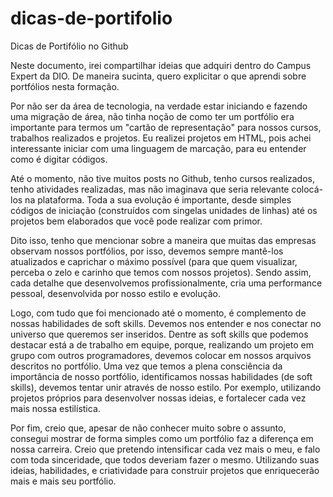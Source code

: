 # dicas-de-portifolio
Dicas de Portifólio no Github

Neste documento, irei compartilhar ideias que adquiri dentro do Campus Expert da DIO. De maneira sucinta, quero explicitar o que aprendi sobre portfólios nesta formação.

Por não ser da área de tecnologia, na verdade estar iniciando e fazendo uma migração de área, não tinha noção de como ter um portfólio era importante para termos um "cartão de representação" para nossos cursos, trabalhos realizados e projetos. Eu realizei projetos em HTML, pois achei interessante iniciar com uma linguagem de marcação, para eu entender como é digitar códigos.

Até o momento, não tive muitos posts no Github, tenho cursos realizados, tenho atividades realizadas, mas não imaginava que seria relevante colocá-los na plataforma. Toda a sua evolução é importante, desde simples códigos de iniciação (construídos com singelas unidades de linhas) até os projetos bem elaborados que você pode realizar com primor.

Dito isso, tenho que mencionar sobre a maneira que muitas das empresas observam nossos portfólios, por isso, devemos sempre mantê-los atualizados e caprichar o máximo possível (para que quem visualizar, perceba o zelo e carinho que temos com nossos projetos). Sendo assim, cada detalhe que desenvolvemos profissionalmente, cria uma performance pessoal, desenvolvida por nosso estilo e evolução.

Logo, com tudo que foi mencionado até o momento, é complemento de nossas habilidades de soft skills. Devemos nos entender e nos conectar no universo que queremos ser inseridos. Dentre as soft skills que podemos destacar está a de trabalho em equipe, porque, realizando um projeto em grupo com outros programadores, devemos colocar em nossos arquivos descritos no portfólio. Uma vez que temos a plena consciência da importância de nosso portfólio, identificamos nossas habilidades (de soft skills), devemos tentar unir através de nosso estilo. Por exemplo, utilizando projetos próprios para desenvolver nossas ideias, e fortalecer cada vez mais nossa estilística.

Por fim, creio que, apesar de não conhecer muito sobre o assunto, consegui mostrar de forma simples como um portfólio faz a diferença em nossa carreira. Creio que pretendo intensificar cada vez mais o meu, e falo com toda sinceridade, que todos deveriam fazer o mesmo. Utilizando suas ideias, habilidades, e criatividade para construir projetos que enriquecerão mais e mais seu portfólio.
